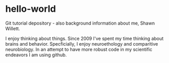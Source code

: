 # hello-world
Git tutorial depository - also background information about me, Shawn Willett.

I enjoy thinking about things. Since 2009 I've spent my time thinking about brains and behavior. Specficially, I enjoy neuroethology and comparitive neurobiology. In an attempt to have more robust code in my scientific endeavors I am using github.
